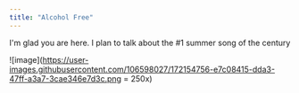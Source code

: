 ```yaml
---
title: "Alcohol Free"
---
```


I'm glad you are here. I plan to talk about the #1 summer song of the century

![image](https://user-images.githubusercontent.com/106598027/172154756-e7c08415-dda3-47ff-a3a7-3cae346e7d3c.png = 250x)

